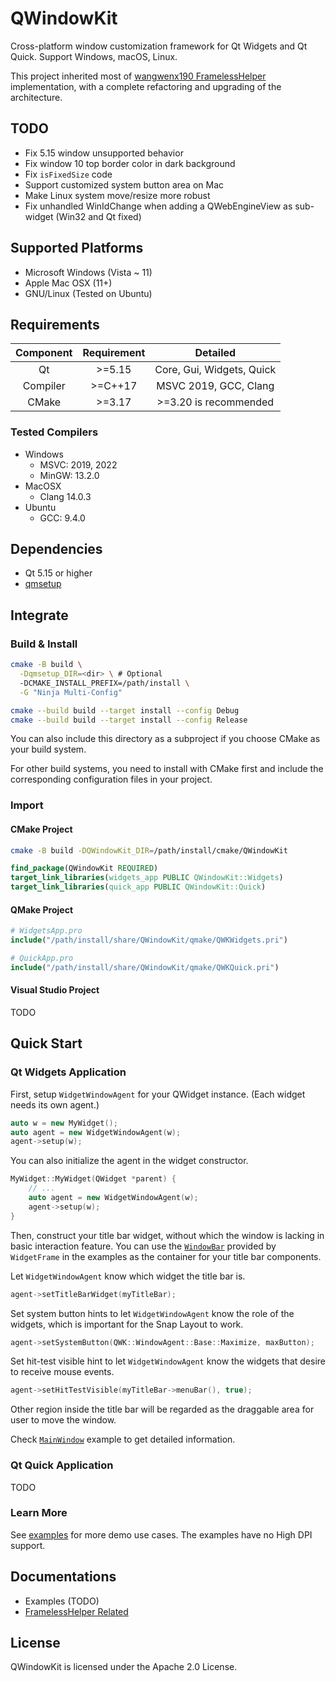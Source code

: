 # QWindowKit

Cross-platform window customization framework for Qt Widgets and Qt Quick. Support Windows, macOS, Linux.

This project inherited most of [wangwenx190 FramelessHelper](https://github.com/wangwenx190/framelesshelper) implementation, with a complete refactoring and upgrading of the architecture.

## TODO

+ Fix 5.15 window unsupported behavior
+ Fix window 10 top border color in dark background
+ Fix `isFixedSize` code
+ Support customized system button area on Mac
+ Make Linux system move/resize more robust
+ Fix unhandled WinIdChange when adding a QWebEngineView as sub-widget (Win32 and Qt fixed)

## Supported Platforms

+ Microsoft Windows (Vista ~ 11)
+ Apple Mac OSX (11+)
+ GNU/Linux (Tested on Ubuntu)

## Requirements

| Component | Requirement |               Detailed               |
|:---------:|:-----------:|:------------------------------------:|
|    Qt     |   \>=5.15   |      Core, Gui, Widgets, Quick       |
| Compiler  |  \>=C++17   |        MSVC 2019, GCC, Clang         |
|   CMake   |   \>=3.17   |        >=3.20 is recommended         |

### Tested Compilers

+ Windows
  + MSVC: 2019, 2022
  + MinGW: 13.2.0
+ MacOSX
  + Clang 14.0.3
+ Ubuntu
  + GCC: 9.4.0

## Dependencies

+ Qt 5.15 or higher
+ [qmsetup](https://github.com/stdware/qmsetup)

## Integrate

### Build & Install

```sh
cmake -B build \
  -Dqmsetup_DIR=<dir> \ # Optional
  -DCMAKE_INSTALL_PREFIX=/path/install \
  -G "Ninja Multi-Config"

cmake --build build --target install --config Debug
cmake --build build --target install --config Release
```

You can also include this directory as a subproject if you choose CMake as your build system.

For other build systems, you need to install with CMake first and include the corresponding configuration files in your project.

### Import

#### CMake Project

```sh
cmake -B build -DQWindowKit_DIR=/path/install/cmake/QWindowKit
```
```cmake
find_package(QWindowKit REQUIRED)
target_link_libraries(widgets_app PUBLIC QWindowKit::Widgets)
target_link_libraries(quick_app PUBLIC QWindowKit::Quick)
```

#### QMake Project
```cmake
# WidgetsApp.pro
include("/path/install/share/QWindowKit/qmake/QWKWidgets.pri")

# QuickApp.pro
include("/path/install/share/QWindowKit/qmake/QWKQuick.pri")
```

#### Visual Studio Project

TODO

## Quick Start

### Qt Widgets Application

First, setup `WidgetWindowAgent` for your QWidget instance. (Each widget needs its own agent.)
```c++
auto w = new MyWidget();
auto agent = new WidgetWindowAgent(w);
agent->setup(w);
```

You can also initialize the agent in the widget constructor.
```c++
MyWidget::MyWidget(QWidget *parent) {
    // ...
    auto agent = new WidgetWindowAgent(w);
    agent->setup(w);
}
```

Then, construct your title bar widget, without which the window is lacking in basic interaction feature. You can use the [`WindowBar`](examples/shared/widgetframe/windowbar.h) provided by `WidgetFrame` in the examples as the container for your title bar components.

Let `WidgetWindowAgent` know which widget the title bar is.
```c++
agent->setTitleBarWidget(myTitleBar);
```

Set system button hints to let `WidgetWindowAgent` know the role of the widgets, which is important for the Snap Layout to work.
```c++
agent->setSystemButton(QWK::WindowAgent::Base::Maximize, maxButton);
```

Set hit-test visible hint to let `WidgetWindowAgent` know the widgets that desire to receive mouse events. 
```c++
agent->setHitTestVisible(myTitleBar->menuBar(), true);
```
Other region inside the title bar will be regarded as the draggable area for user to move the window.

Check [`MainWindow`](examples/mainwindow/mainwindow.cpp#L108) example to get detailed information.

### Qt Quick Application

TODO

### Learn More

See [examples](examples) for more demo use cases. The examples have no High DPI support.

## Documentations

+ Examples (TODO)
+ [FramelessHelper Related](docs/framelesshelper-related.md)

## License

QWindowKit is licensed under the Apache 2.0 License.